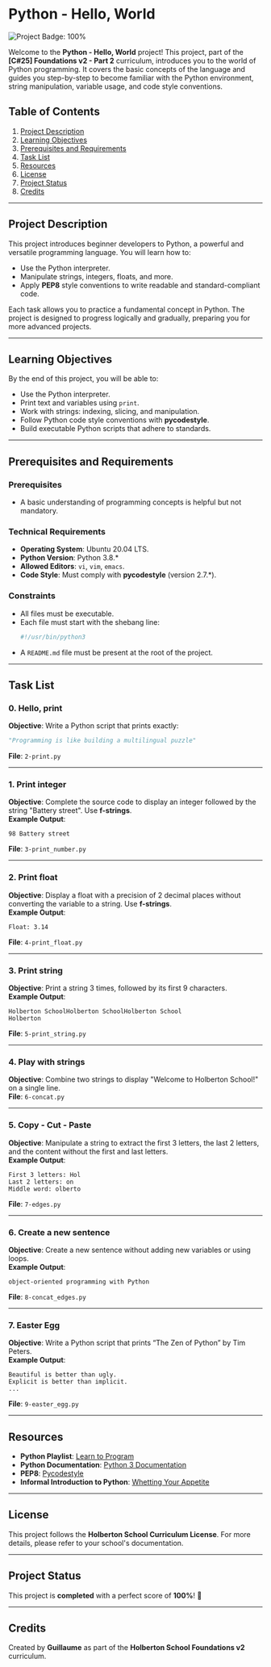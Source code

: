 # Python - Hello, World

![Project Badge: 100%](https://img.shields.io/badge/Score-100%25-success)

Welcome to the **Python - Hello, World** project! This project, part of the **[C#25] Foundations v2 - Part 2** curriculum, introduces you to the world of Python programming. It covers the basic concepts of the language and guides you step-by-step to become familiar with the Python environment, string manipulation, variable usage, and code style conventions.

## Table of Contents
1. [Project Description](#project-description)
2. [Learning Objectives](#learning-objectives)
3. [Prerequisites and Requirements](#prerequisites-and-requirements)
4. [Task List](#task-list)
5. [Resources](#resources)
6. [License](#license)
7. [Project Status](#project-status)
8. [Credits](#credits)

---

## Project Description

This project introduces beginner developers to Python, a powerful and versatile programming language. You will learn how to:
- Use the Python interpreter.
- Manipulate strings, integers, floats, and more.
- Apply **PEP8** style conventions to write readable and standard-compliant code.

Each task allows you to practice a fundamental concept in Python. The project is designed to progress logically and gradually, preparing you for more advanced projects.

---

## Learning Objectives

By the end of this project, you will be able to:
- Use the Python interpreter.
- Print text and variables using `print`.
- Work with strings: indexing, slicing, and manipulation.
- Follow Python code style conventions with **pycodestyle**.
- Build executable Python scripts that adhere to standards.

---

## Prerequisites and Requirements

### Prerequisites
- A basic understanding of programming concepts is helpful but not mandatory.

### Technical Requirements
- **Operating System**: Ubuntu 20.04 LTS.
- **Python Version**: Python 3.8.*
- **Allowed Editors**: `vi`, `vim`, `emacs`.
- **Code Style**: Must comply with **pycodestyle** (version 2.7.*).

### Constraints
- All files must be executable.
- Each file must start with the shebang line:  
  ```bash
  #!/usr/bin/python3
  ```
- A `README.md` file must be present at the root of the project.

---

## Task List

### 0. Hello, print
**Objective**: Write a Python script that prints exactly:  
```python
"Programming is like building a multilingual puzzle"
```
**File**: `2-print.py`

---

### 1. Print integer
**Objective**: Complete the source code to display an integer followed by the string "Battery street". Use **f-strings**.  
**Example Output**:  
```
98 Battery street
```
**File**: `3-print_number.py`

---

### 2. Print float
**Objective**: Display a float with a precision of 2 decimal places without converting the variable to a string. Use **f-strings**.  
**Example Output**:  
```
Float: 3.14
```
**File**: `4-print_float.py`

---

### 3. Print string
**Objective**: Print a string 3 times, followed by its first 9 characters.  
**Example Output**:  
```
Holberton SchoolHolberton SchoolHolberton School
Holberton
```
**File**: `5-print_string.py`

---

### 4. Play with strings
**Objective**: Combine two strings to display "Welcome to Holberton School!" on a single line.  
**File**: `6-concat.py`

---

### 5. Copy - Cut - Paste
**Objective**: Manipulate a string to extract the first 3 letters, the last 2 letters, and the content without the first and last letters.  
**Example Output**:  
```
First 3 letters: Hol  
Last 2 letters: on  
Middle word: olberto
```
**File**: `7-edges.py`

---

### 6. Create a new sentence
**Objective**: Create a new sentence without adding new variables or using loops.  
**Example Output**:  
```
object-oriented programming with Python
```
**File**: `8-concat_edges.py`

---

### 7. Easter Egg
**Objective**: Write a Python script that prints “The Zen of Python” by Tim Peters.  
**Example Output**:  
```
Beautiful is better than ugly.  
Explicit is better than implicit.  
...  
```
**File**: `9-easter_egg.py`

---

## Resources

- **Python Playlist**: [Learn to Program](https://www.youtube.com/playlist?list=PLGLfVvz_LVvTn3cK5e6LjhgGiSeVlIRwt)
- **Python Documentation**: [Python 3 Documentation](https://docs.python.org/3/)
- **PEP8**: [Pycodestyle](https://pypi.org/project/pycodestyle/)
- **Informal Introduction to Python**: [Whetting Your Appetite](https://docs.python.org/3/tutorial/appetite.html)

---

## License

This project follows the **Holberton School Curriculum License**. For more details, please refer to your school's documentation.

---

## Project Status

This project is **completed** with a perfect score of **100%**! 🎉

---

## Credits

Created by **Guillaume** as part of the **Holberton School Foundations v2** curriculum.